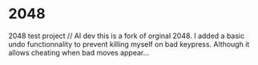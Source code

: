 # 2048
2048 test project // AI dev
this is a fork of orginal 2048.
I added a basic undo functionnality to prevent killing myself on bad keypress.
Although it allows cheating when bad moves appear...

